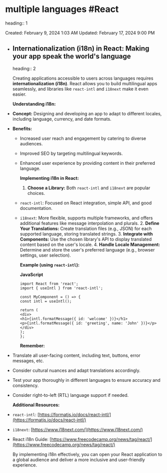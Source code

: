 # multiple languages #React 
heading:: 1

Created: February 9, 2024 1:03 AM
Updated: February 17, 2024 9:00 PM
- ## **Internationalization (i18n) in React: Making your app speak the world's language**
  heading:: 2
  
  Creating applications accessible to users across languages requires **internationalization (i18n)**. React allows you to build multilingual apps seamlessly, and libraries like `react-intl` and `i18next` make it even easier.
  
  **Understanding i18n:**
- **Concept:** Designing and developing an app to adapt to different locales, including language, currency, and date formats.
- **Benefits:**
	- Increased user reach and engagement by catering to diverse audiences.
	- Improved SEO by targeting multilingual keywords.
	- Enhanced user experience by providing content in their preferred language.
	  
	  **Implementing i18n in React:**
	  
	  1. **Choose a Library:** Both `react-intl` and `i18next` are popular choices.
	- `react-intl`: Focused on React integration, simple API, and good documentation.
	- `i18next`: More flexible, supports multiple frameworks, and offers additional features like message interpolation and plurals.
	  2. **Define Your Translations:** Create translation files (e.g., JSON) for each supported language, storing translated strings.
	  3. **Integrate with Components:** Use the chosen library's API to display translated content based on the user's locale.
	  4. **Handle Locale Management:** Determine and store the user's preferred language (e.g., browser settings, user selection).
	  
	  **Example (using `react-intl`):**
	  
	  **JavaScript**
	  
	  ```
	  import React from 'react';
	  import { useIntl } from 'react-intl';
	  
	  const MyComponent = () => {
	  const intl = useIntl();
	  
	  return (
	  <div>
	  <h1>{intl.formatMessage({ id: 'welcome' })}</h1>
	  <p>{intl.formatMessage({ id: 'greeting', name: 'John' })}</p>
	  </div>
	  );
	  };
	  
	  ```
	  
	  **Remember:**
- Translate all user-facing content, including text, buttons, error messages, etc.
- Consider cultural nuances and adapt translations accordingly.
- Test your app thoroughly in different languages to ensure accuracy and consistency.
- Consider right-to-left (RTL) language support if needed.
  
  **Additional Resources:**
- `react-intl`: [https://formatjs.io/docs/react-intl/](https://formatjs.io/docs/react-intl/)
- `i18next`: [https://www.i18next.com/](https://www.i18next.com/)
- React i18n Guide: [https://www.freecodecamp.org/news/tag/react/](https://www.freecodecamp.org/news/tag/react/)
  
  By implementing i18n effectively, you can open your React application to a global audience and deliver a more inclusive and user-friendly experience.